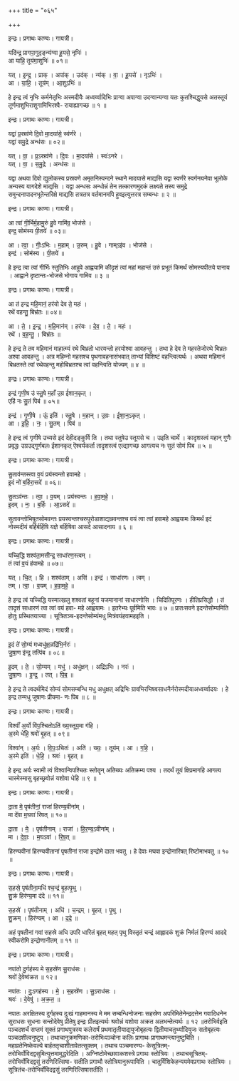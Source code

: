 +++
title = "०६५"

+++


इन्द्रः। प्रगाथः काण्वः। गायत्री।

यदि॑न्द्र॒ प्रागपा॒गुद॒ङ्न्य॑ग्वा हू॒यसे॒ नृभिः॑ ।  
आ या॑हि॒ तूय॑मा॒शुभिः॑ ॥ ०१॥

यत् । इ॒न्द्र॒ । प्राक् । अपा॑क् । उद॑क् । न्य॑क् । वा॒ । हू॒यसे॑ । नृऽभिः॑ ।  
आ । या॒हि॒ । तूय॑म् । आ॒शुऽभिः॑ ॥

हे इन्द्र त्वं नृभिः कर्मनेतृभिः अस्मदीयैः अध्वर्य्वादिभिः प्राग्वा अपाग्वा उदग्वान्यग्वा यतः कुतश्चिद्धूयसे अतस्तूयं तूर्णमाशुभिराशुगामिभिरश्वै- रायाह्यागच्छ ॥ १ ॥

इन्द्रः। प्रगाथः काण्वः। गायत्री।

यद्वा॑ प्र॒स्रव॑णे दि॒वो मा॒दया॑से॒ स्व॑र्णरे ।  
यद्वा॑ समु॒द्रे अन्ध॑सः ॥ ०२॥

यत् । वा॒ । प्र॒ऽस्रव॑णे । दि॒वः । मा॒दया॑से । स्वः॑ऽनरे ।  
यत् । वा॒ । स॒मु॒द्रे । अन्ध॑सः ॥

यद्वा अथवा दिवो द्युलोकस्य प्रस्रवणे अमृतनिस्पन्दने स्थाने मादयासे माद्यसि यद्वा स्वर्णरे स्वर्गनयनेवा भूलोके अन्यस्य यागदेशे माद्यसि । यद्वा अन्धसः अन्धोन्नं तेन तत्कारणमुदकं लक्ष्यते तस्य समुद्रे समुन्दनापादनभूतेन्तरिक्षे माद्यसि तत्रतत्र वर्तमानमपि हुवइत्युत्तरत्र सम्बन्धः ॥ २ ॥

इन्द्रः। प्रगाथः काण्वः। गायत्री।

आ त्वा॑ गी॒र्भिर्म॒हामु॒रुं हु॒वे गामि॑व॒ भोज॑से ।  
इन्द्र॒ सोम॑स्य पी॒तये॑ ॥ ०३॥

आ । त्वा॒ । गीः॒ऽभिः । म॒हाम् । उ॒रुम् । हु॒वे । गाम्ऽइ॑व । भोज॑से ।  
इन्द्र॑ । सोम॑स्य । पी॒तये॑ ॥

हे इन्द्र त्वा त्वां गीर्भिः स्तुतिभिः आहुवे आह्वयामि कीदृशं त्वां महां महान्तं उरुं प्रभूतं किमर्थं सोमस्यपीतये पानाय । आह्वाने दृष्टान्तः-भोजसे भोगाय गामिव ॥ ३ ॥

इन्द्रः। प्रगाथः काण्वः। गायत्री।

आ त॑ इन्द्र महि॒मानं॒ हर॑यो देव ते॒ महः॑ ।  
रथे॑ वहन्तु॒ बिभ्र॑तः ॥ ०४॥

आ । ते॒ । इ॒न्द्र॒ । म॒हि॒मान॑म् । हर॑यः । दे॒व॒ । ते॒ । महः॑ ।  
रथे॑ । व॒ह॒न्तु॒ । बिभ्र॑तः ॥

हे इन्द्र ते तव महिमानं माहात्म्यं रथे बिभ्रतो धारयन्तो हरयोश्वा आवहन्तु । तथा हे देव ते महस्तेजोरथे बिभ्रतः अश्वा आवहन्तु । अत्र महिम्नो महसश्च पृथगावहनासंभवात् ताभ्यां विशिष्टं वहन्त्वित्यर्थः । अथवा महिमानं बिभ्रतस्ते त्वां रथेवहन्तु महोबिभ्रतश्च त्वां वहन्त्विति योज्यम् ॥ ४ ॥

इन्द्रः। प्रगाथः काण्वः। गायत्री।

इन्द्र॑ गृणी॒ष उ॑ स्तु॒षे म॒हाँ उ॒ग्र ई॑शान॒कृत् ।  
एहि॑ नः सु॒तं पिब॑ ॥ ०५॥

इन्द्र॑ । गृ॒णी॒षे । ऊं॒ इति॑ । स्तु॒षे । म॒हान् । उ॒ग्रः । ई॒शा॒न॒ऽकृत् ।  
आ । इ॒हि॒ । नः॒ । सु॒तम् । पिब॑ ॥

हे इन्द्र त्वं गृणीषे उच्यसे इदं देहीदङ्कुर्वि ति । तथा स्तुषेउ स्तूयसे च । उइति चार्थे । कादृशस्त्वं महान् गुणैः प्रवृद्धः उग्रउद्गूर्णबलः ईशानकृत् ऎश्वर्यकर्ता तादृशस्त्वं एत्द्यागच्छ आगत्यच नः सुतं सोमं पिब ॥ ५ ॥

इन्द्रः। प्रगाथः काण्वः। गायत्री।

सु॒ताव॑न्तस्त्वा व॒यं प्रय॑स्वन्तो हवामहे ।  
इ॒दं नो॑ ब॒र्हिरा॒सदे॑ ॥ ०६॥

सु॒तऽव॑न्तः । त्वा॒ । व॒यम् । प्रय॑स्वन्तः । ह॒वा॒म॒हे॒ ।  
इ॒दम् । नः॒ । ब॒र्हिः । आ॒ऽसदे॑ ॥

सुतावन्तोभिषुतसोमवन्तः प्रयस्वन्तश्चरुपुरोडाशाद्यन्नवन्तश्च वयं त्वा त्वां हवामहे आह्वयामः किमर्थं इदं नोस्मदीयं बर्हिर्बर्हिषि यज्ञे बर्हिषिवा आसदे आसादनाय ॥ ६ ॥

इन्द्रः। प्रगाथः काण्वः। गायत्री।

यच्चि॒द्धि शश्व॑ता॒मसीन्द्र॒ साधा॑रण॒स्त्वम् ।  
तं त्वा॑ व॒यं ह॑वामहे ॥ ०७॥

यत् । चि॒त् । हि । शश्व॑ताम् । असि॑ । इन्द्र॑ । साधा॑रणः । त्वम् ।  
तम् । त्वा॒ । व॒यम् । ह॒वा॒म॒हे॒ ॥

हे इन्द्र त्वं यच्चिद्धि यस्मात्खलु शश्वतां बहूनां यजमानानां साधारणोसि । चिदितिपूरणः । हीतिप्रसिद्धौ । तं तादृशं साधारणं त्वा त्वां वयं हवा- महे आह्वयामः । इतरेभ्यः पूर्वमिति भावः ॥ ७ ॥ प्रातःसवने इदन्तेसोम्यमिति होतुः प्रस्थितयाज्या । सूत्रितञ्च-इदन्तेसोम्यंमधु मित्रंवयंहवामहइति ।

इन्द्रः। प्रगाथः काण्वः। गायत्री।

इ॒दं ते॑ सो॒म्यं मध्वधु॑क्ष॒न्नद्रि॑भि॒र्नरः॑ ।  
जु॒षा॒ण इ॑न्द्र॒ तत्पि॑ब ॥ ०८॥

इ॒दम् । ते॒ । सो॒म्यम् । मधु॑ । अधु॑क्षन् । अद्रि॑ऽभिः । नरः॑ ।  
जु॒षा॒णः । इ॒न्द्र॒ । तत् । पि॒ब॒ ॥

हे इन्द्र ते त्वदर्थमिदं सोम्यं सोमसम्बन्धि मधु अधुक्षत् अद्रिभिः ग्रावभिरभिषवसाधनैर्नरोस्मदीयाअध्वर्य्वादयः । हे इन्द्र तन्मधु जुषाणः प्रीयमा- णः पिब ॥ ८ ॥

इन्द्रः। प्रगाथः काण्वः। गायत्री।

विश्वाँ॑ अ॒र्यो वि॑प॒श्चितोऽति॑ ख्य॒स्तूय॒मा ग॑हि ।  
अ॒स्मे धे॑हि॒ श्रवो॑ बृ॒हत् ॥ ०९॥

विश्वा॑न् । अ॒र्यः । वि॒पः॒ऽचितः॑ । अति॑ । ख्यः॒ । तूय॑म् । आ । ग॒हि॒ ।  
अ॒स्मे इति॑ । धे॒हि॒ । श्रवः॑ । बृ॒हत् ॥

हे इन्द्र अर्यः स्वामी त्वं विश्वान्विपश्चितः स्तोतॄन् अतिख्यः अतिक्रम्य पश्य । तदर्थं तूयं क्षिप्रमागहि आगत्य चास्मेस्मासु बृहच्छ्रवोन्नं यशोवा धेहि ॥ ९ ॥

इन्द्रः। प्रगाथः काण्वः। गायत्री।

दा॒ता मे॒ पृष॑तीनां॒ राजा॑ हिरण्य॒वीना॑म् ।  
मा दे॑वा म॒घवा॑ रिषत् ॥ १०॥

दा॒ता । मे॒ । पृष॑तीनाम् । राजा॑ । हि॒र॒ण्य॒ऽवीना॑म् ।  
मा । दे॒वाः॒ । म॒घऽवा॑ । रि॒ष॒त् ॥

हिरण्यवीनां हिरण्यवीतानां पृषतीनां राजा इन्द्रोमे दाता भवतु । हे देवाः मघवा इन्द्रोनारिषत् रिष्टोमाभवतु ॥ १० ॥

इन्द्रः। प्रगाथः काण्वः। गायत्री।

स॒हस्रे॒ पृष॑तीना॒मधि॑ श्च॒न्द्रं बृ॒हत्पृ॒थु ।  
शु॒क्रं हिर॑ण्य॒मा द॑दे ॥ ११॥

स॒हस्रे॑ । पृष॑तीनाम् । अधि॑ । च॒न्द्रम् । बृ॒हत् । पृ॒थु ।  
शु॒क्रम् । हिर॑ण्यम् । आ । द॒दे॒ ॥

अहं पृषतीनां गवां सहस्रे अधि उपरि धारितं बृहत् महत् पृथु विस्तृतं चन्द्रं आह्लादकं शुक्रं निर्मलं हिरण्यं आददे स्वीकरोमि इन्द्रोणानीतम् ॥ ११ ॥

इन्द्रः। प्रगाथः काण्वः। गायत्री।

नपा॑तो दु॒र्गह॑स्य मे स॒हस्रे॑ण सु॒राध॑सः ।  
श्रवो॑ दे॒वेष्व॑क्रत ॥ १२॥

नपा॑तः । दुः॒ऽगह॑स्य । मे॒ । स॒हस्रे॑ण । सु॒ऽराध॑सः ।  
श्रवः॑ । दे॒वेषु॑ । अ॒क्र॒त॒ ॥

नपातः अरक्षितस्य दुर्गहस्य दुःखं गाहमानस्य मे मम सम्बन्धिनोजनाः सहस्रेण अपरिमितेनेन्द्रदत्तेन गवादिधनेन सुराधसः सुधनाः सन्तोदेवेषु प्रीतेषु इन्द्रः प्रीतइत्यर्थः श्रवोन्नं यशोवा अक्रत अलभन्तेत्यर्थः ॥ १२ ॥तरोभिर्वइति पञ्चदशर्चं सप्तमं सूक्तं प्रगाथपुत्रस्य कलेरार्षं प्रथमातृतीयाद्ययुजोबृहत्यः द्वितीयाचतुर्थ्यादियुजः सतोबृहत्यः पञ्चदशीत्वनुष्टुप् । तथाचानुक्रमणिका-तरोभिःपञ्चोना कलिः प्रागाथः प्रागाथमन्त्यानुष्टुबिति । महाव्रतेनिष्केवल्ये बार्हततृचाशीतावेतत्सूक्तम् । तथाच पञ्चमारण्य- केसूत्रितम्-तरोभिर्वोविदद्वसुमित्युत्तमामुद्धरेदिति । अग्निष्टोमेच्छावाकशस्त्रे प्रगाथः स्तोत्रियः । तथाचसूत्रितम्-तरोभिर्वोविदद्वसुं तरणिरित्सिषा- सतीति प्रगाथौ स्तोत्रियानुरूपाविति । चातुर्विंशिकेहन्ययमेवप्रगाथः स्तोत्रियः । सूत्रितंच-तरोभिर्वोविदद्वसुं तरणिरित्सिषासतीति ।